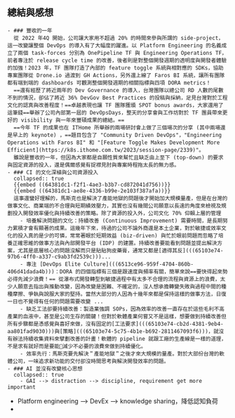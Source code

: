 ## 總結與感想
	- ### 豐收的一年
	  從 2022 年4Q 開始，公司讓大家用不超過 20% 的時間來參與所謂的 side-project，這一改變讓整個 DevOps 的導入有了大幅度的躍進。以 Platform Engineering 的名義成立了兩個 task-forces 分別為 OnePipeline TF 與 Engineering Operations TF，前者專注於 release cycle time 的改善，後者則是對整個開發週期的透明度與開發者體驗的加強！2023 年，TF 團隊打造了內部的 feature toggle 系統與相對應的 SDKs，協助專案團隊從 Drone.io 過渡到 GH Actions，另外還上線了 Faros BI 系統，讓所有團隊都有端到端的 dashboards 可觀測整個開發週期的相關指標與四項 DORA metrics！
	  ==還有經歷了將近兩年的 Dev Governance 的導入，台灣團隊以總公司 RD 人數的尾數不到的情況，卻佔了將近 36% DevGov Best Practices 的投稿與採納，足見台灣對於工程文化的認真與改善程度！==卓越表現也讓 TF 團隊獲頒 SPOT bonus awards，大家還用了這筆錢==舉辦了公司內部第一屆的 DevOpsDays，整天的分享會與工作坊對於 TF 團員帶來更好的 visibility 與一年來豐碩成果的總結。==
	  ==今年 TF 的成果也在 ITHome 所舉辦的兩場研討會上做了三個場次的分享 (其中兩場還是早上的 keynote) ，==題目包含了 "Community Driven DevOps"，"Engineering Operations with Faros BI" 和 "[Feature Toggle Makes Development More Efficient](https://k8s.ithome.com.tw/2023/session-page/2339)"。
	  雖說是豐收的一年，但因為大家都是自願性質來幫忙且缺乏由上至下 (top-down) 的要求與固定資源的投入，還是偶爾感覺有捉襟見肘與專案時程拖太長的無力感。
	- ### CI 的文化深植與公司資源投入
	  collapsed:: true
	  {{embed ((64381dc1-f2f1-4ae3-b3b7-cd872041d756))}}
	  {{embed ((64381dc1-ae8e-4336-b99e-2e103f387afa))}}
	  這事還蠻好理解的，馬斯克也是解決了產能地獄的問題後才開始加大規模量產，但是在台灣的做事文化、商業端的不合理與短期績效壓力，其實也沒有幾間公司願意以長遠的角度來檢視及規劃投入開發效率優化與持續改善的策略。除了資源的投入外，公司文化 70% 仰賴上層的管理
		- 培養解決問題的文化：持續改善 (Continuous Improvement) 需要時間，是長期努力累積才會有顯著的成果。這幾年下來，待過的公司不論外商還是本土企業，對於敏捷或效率文化的投入真的是少的可憐，常常著眼於短期效益 (biz-driven) 與忙於眼前問題而忽略了培養正確思維的做事方法與內部開發平台 (IDP) 的建置。持續改善要能看到問題並提出解決方案，尤其是底層核心的問題沒解而只是貼貼狗皮藥膏，通常又都是[適得其反](((65103e74-97b6-4ff0-a337-c9ab3fd2539c)))...
		- 專注 [DevOps Elite Culture](((6513ce96-959f-4704-860b-406d41dada4b)))：DORA 的四個指標有三個是跟速度與頻率有關，簡單來說==要快得起來勢必得先減少浪費！== 從瀑布式開發轉型到敏捷過程中有太多不合理的流程與資源上的浪費，太少人願意去指出與推動改變，因為改變是困難、不確定的，沒人想承擔轉變失敗與過程中間的種種摩擦、爭執與說服大家的堅持。當然大部分的人因為十幾年來都是保持這樣的做事方法，日復一日也不覺得有任何的問題需要改變 ...
		- 缺乏工法卻要持續改善：製造業強調 SOPs，因為效率的改善一直存在於這些毛利不高產業的血液中，甚至是公司生存的關鍵！但對於軟體產業何嘗又不是這樣，想要做到持續改善但所有步驟都是憑感覺與喜好來做，沒有固定的[工法要求](((65103e74-cb2d-4381-9eb4-aa801fad9030)))與[策略](((65103e74-5c75-4b1e-b692-2811467093f6)))，就沒有辦法持續收集資料來擘劃改善的計畫！軟體的 pipeline 就跟工廠的生產線是一樣的道理，不是求有就好而是要能減少不必要的浪費來做到持續優化。
		- 效率先行：馬斯克要先解決＂產能地獄＂之後才來大規模的量產。對於大部份台灣的軟體公司，一味追求新功能的交付卻沒時間思考與解決開發效率的問題。
	- ### AI 並沒有改變核心思想
	  collapsed:: true
		- GAI --> distraction --> discipline, requirement get more important
- Platform engineering --> DevEx --> knowledge sharing，降低認知負荷
-